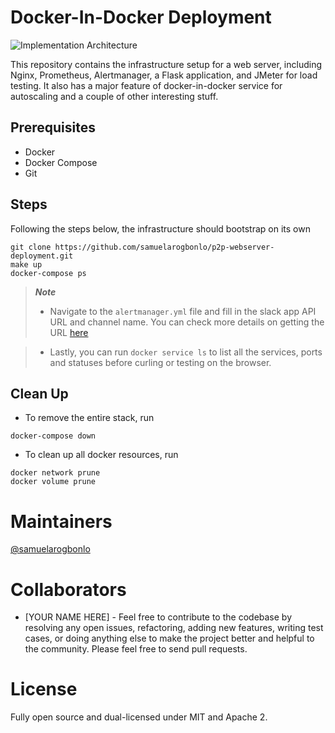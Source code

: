 # Docker-In-Docker Deployment 

![Implementation Architecture](https://github.com/user-attachments/assets/0e337001-c6ce-4480-b216-ba529263bbfc)

This repository contains the infrastructure setup for a web server, including Nginx, Prometheus, Alertmanager, a Flask application, and JMeter for load testing. It also has a major feature of docker-in-docker service for autoscaling and a couple of other interesting stuff. 

## Prerequisites
- Docker
- Docker Compose
- Git

## Steps
Following the steps below, the infrastructure should bootstrap on its own
```
git clone https://github.com/samuelarogbonlo/p2p-webserver-deployment.git
make up
docker-compose ps
```

> **_Note_**
> - Navigate to the `alertmanager.yml` file and fill in the slack app API URL and channel name. You can check more details on getting the URL [here](https://www.svix.com/resources/guides/how-to-get-slack-webhook-url/)

> - Lastly, you can run `docker service ls` to list all the services, ports and statuses before curling or testing on the browser.

## Clean Up
- To remove the entire stack, run
```
docker-compose down
```
- To clean up all docker resources, run
```
docker network prune
docker volume prune
```

# Maintainers

[@samuelarogbonlo](https://github.com/samuelarogbonlo)

# Collaborators
- [YOUR NAME HERE] - Feel free to contribute to the codebase by resolving any open issues, refactoring, adding new features, writing test cases, or doing anything else to make the project better and helpful to the community. Please feel free to send pull requests.

# License

Fully open source and dual-licensed under MIT and Apache 2.
